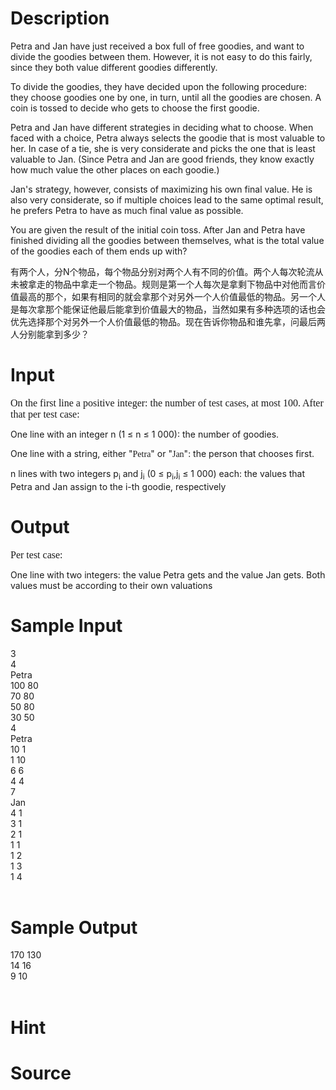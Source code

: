 
# Description

<div class="content"><p></p>
<p>Petra and Jan have just received a box full of free goodies, and want to divide the goodies between them. However, it is not easy to do this fairly, since they both value different goodies differently.</p>
<p>To divide the goodies, they have decided upon the following procedure: they choose goodies one by one, in turn, until all the goodies are chosen. A coin is tossed to decide who gets to choose the first goodie.</p>
<p>Petra and Jan have different strategies in deciding what to choose. When faced with a choice, Petra always selects the goodie that is most valuable to her. In case of a tie, she is very considerate and picks the one that is least valuable to Jan. (Since Petra and Jan are good friends, they know exactly how much value the other places on each goodie.)</p>
<p>Jan&#39;s strategy, however, consists of maximizing his own final value. He is also very considerate, so if multiple choices lead to the same optimal result, he prefers Petra to have as much final value as possible.</p>
<div class="p"><!----></div>
<p>You are given the result of the initial coin toss. After Jan and Petra have finished dividing all the goodies between themselves, what is the total value of the goodies each of them ends up with?</p>
<p></p>
<p></p>
<p>有两个人，分N个物品，每个物品分别对两个人有不同的价值。两个人每次轮流从未被拿走的物品中拿走一个物品。规则是第一个人每次是拿剩下物品中对他而言价值最高的那个，如果有相同的就会拿那个对另外一个人价值最低的物品。另一个人是每次拿那个能保证他最后能拿到价值最大的物品，当然如果有多种选项的话也会优先选择那个对另外一个人价值最低的物品。现在告诉你物品和谁先拿，问最后两人分别能拿到多少？</p></div>

# Input

<div class="content"><p align="left"><font face="Times New Roman" size="3">On the first line a positive integer: the number of test cases, at most 100. After that per test case: </font></p>
<p>One line with an integer n (1 ≤ n ≤ 1 000): the number of goodies.</p>
<p>One line with a string, either &#34;<tt><font face="NSimsun">Petra</font></tt>&#34; or &#34;<tt><font face="NSimsun">Jan</font></tt>&#34;: the person that chooses first.</p>
<p>n lines with two integers p<sub>i</sub> and j<sub>i</sub> (0 ≤ p<sub>i</sub>,j<sub>i</sub> ≤ 1 000) each: the values that Petra and Jan assign to the i-th goodie, respectively</p></div>

# Output

<div class="content"><p align="left"><font face="Times New Roman" size="3">Per test case: </font></p>
<p>One line with two integers: the value Petra gets and the value Jan gets. Both values must be according to their own valuations</p></div>

# Sample Input

<div class="content"><span class="sampledata">3<br/>
4<br/>
Petra<br/>
100 80<br/>
70 80<br/>
50 80<br/>
30 50<br/>
4<br/>
Petra<br/>
10 1<br/>
1 10<br/>
6 6<br/>
4 4<br/>
7<br/>
Jan<br/>
4 1<br/>
3 1<br/>
2 1<br/>
1 1<br/>
1 2<br/>
1 3<br/>
1 4<br/>
<br/>
</span></div>

# Sample Output

<div class="content"><span class="sampledata">170 130<br/>
14 16<br/>
9 10<br/>
<br/>
</span></div>

# Hint

<div class="content"><p></p></div>

# Source

<div class="content"><p><a href="problemset.php?search="></a></p></div>

